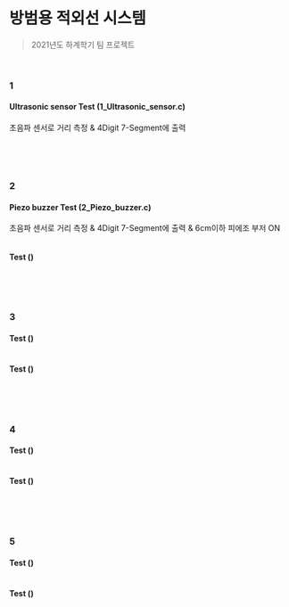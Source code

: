 # 방범용 적외선 시스템

> 2021년도 하계학기 팀 프로젝트

<br/>

### 1

#### Ultrasonic sensor Test (1_Ultrasonic_sensor.c)
초음파 센서로 거리 측정 & 4Digit 7-Segment에 출력 

```

```

<br/>

<br/>

### 2

#### Piezo buzzer Test (2_Piezo_buzzer.c)
초음파 센서로 거리 측정 & 4Digit 7-Segment에 출력 & 6cm이하 피에조 부저 ON

```

```

####  Test ()


```

```

<br/>

<br/>

### 3

####  Test ()


```

```

####  Test ()


```

```

<br/>

<br/>

### 4

####  Test ()


```

```

####  Test ()


```

```

<br/>

<br/>

### 5

####  Test ()


```

```

####  Test ()


```

```

<br/>

<br/>
